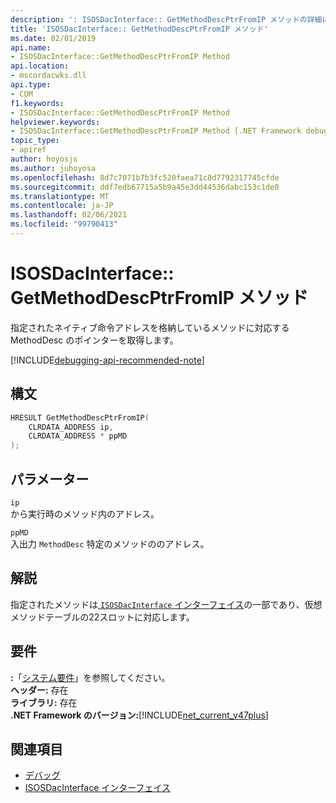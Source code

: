 ```yaml
---
description: ': ISOSDacInterface:: GetMethodDescPtrFromIP メソッドの詳細について説明します。'
title: 'ISOSDacInterface:: GetMethodDescPtrFromIP メソッド'
ms.date: 02/01/2019
api.name:
- ISOSDacInterface::GetMethodDescPtrFromIP Method
api.location:
- mscordacwks.dll
api.type:
- COM
f1.keywords:
- ISOSDacInterface::GetMethodDescPtrFromIP Method
helpviewer.keywords:
- ISOSDacInterface::GetMethodDescPtrFromIP Method [.NET Framework debugging]
topic_type:
- apiref
author: hoyosjs
ms.author: juhoyosa
ms.openlocfilehash: 8d7c7071b7b3fc520faea71c8d7792317745cfde
ms.sourcegitcommit: ddf7edb67715a5b9a45e3dd44536dabc153c1de0
ms.translationtype: MT
ms.contentlocale: ja-JP
ms.lasthandoff: 02/06/2021
ms.locfileid: "99790413"
---
```

# <a name="isosdacinterfacegetmethoddescptrfromip-method"></a>ISOSDacInterface:: GetMethodDescPtrFromIP メソッド

指定されたネイティブ命令アドレスを格納しているメソッドに対応する MethodDesc のポインターを取得します。

[!INCLUDE[debugging-api-recommended-note](../../../../includes/debugging-api-recommended-note.md)]

## <a name="syntax"></a>構文

```cpp
HRESULT GetMethodDescPtrFromIP(
    CLRDATA_ADDRESS ip,
    CLRDATA_ADDRESS * ppMD
);
```

## <a name="parameters"></a>パラメーター

`ip`\
から実行時のメソッド内のアドレス。

`ppMD`\
入出力 `MethodDesc` 特定のメソッドののアドレス。

## <a name="remarks"></a>解説

指定されたメソッドは[ `ISOSDacInterface` インターフェイス](isosdacinterface-interface.md)の一部であり、仮想メソッドテーブルの22スロットに対応します。

## <a name="requirements"></a>要件

**:**「[システム要件](../../get-started/system-requirements.md)」を参照してください。  
**ヘッダー:** 存在  
**ライブラリ:** 存在  
**.NET Framework のバージョン:**[!INCLUDE[net_current_v47plus](../../../../includes/net-current-v47plus.md)]  

## <a name="see-also"></a>関連項目

- [デバッグ](index.md)
- [ISOSDacInterface インターフェイス](isosdacinterface-interface.md)
